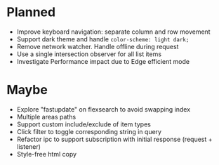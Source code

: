 # Planned

- Improve keyboard navigation: separate column and row movement
- Support dark theme and handle `color-scheme: light dark;`
- Remove network watcher. Handle offline during request
- Use a single intersection observer for all list items
- Investigate Performance impact due to Edge efficient mode

# Maybe

- Explore "fastupdate" on flexsearch to avoid swapping index
- Multiple areas paths
- Support custom include/exclude of item types
- Click filter to toggle corresponding string in query
- Refactor ipc to support subscription with initial response (request + listener)
- Style-free html copy

